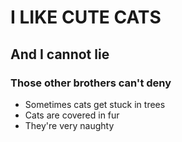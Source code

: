 # I LIKE CUTE CATS
## And I cannot lie
### Those other brothers can't deny
- Sometimes cats get stuck in trees
- Cats are covered in fur
- They're very naughty
